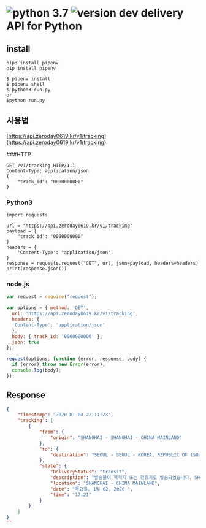 ![python 3.7](https://img.shields.io/badge/Python-3.7-blue.svg) ![version dev](https://img.shields.io/badge/version-dev-green.svg)
delivery API for Python
===================
## install
```
pip3 install pipenv
pip install pipenv
```
```
$ pipenv install
$ pipenv shell
$ python3 run.py
or
$python run.py
```

## 사용법
[https://api.zeroday0619.kr/v1/tracking](https://api.zeroday0619.kr/v1/tracking)

###HTTP
```http
GET /v1/tracking HTTP/1.1
Content-Type: application/json
{
	"track_id": "0000000000"
}
```
### Python3
```python3
import requests

url = "https://api.zeroday0619.kr/v1/tracking"
payload = {
	"track_id": "0000000000"
}
headers = {
    'Content-Type': "application/json",
}
response = requests.request("GET", url, json=payload, headers=headers)
print(response.json())
```
### node.js
```node.js
var request = require("request");

var options = { method: 'GET',
  url: 'https://api.zeroday0619.kr/v1/tracking',
  headers: {
  'Content-Type': 'application/json'
  },
  body: { track_id: '0000000000' },
  json: true 
};

request(options, function (error, response, body) {
  if (error) throw new Error(error);
  console.log(body);
});
```

## Response
```json
{
    "timestemp": "2020-01-04 22:11:23",
    "tracking": [
        {
            "from": {
                "origin": "SHANGHAI - SHANGHAI - CHINA MAINLAND"
            },
            "to": {
                "destination": "SEOUL - SEOUL - KOREA, REPUBLIC OF (SOUTH K.)"
            },
            "state": {
                "DeliveryStatus": "transit",
                "description": "발송물이 목적지 또는 경유지로 발송되었습니다. SHANGHAI - CHINA MAINLAND",
                "location": "SHANGHAI - CHINA MAINLAND",
                "date": "목요일, 1월 02, 2020 ",
                "time": "17:21"
            }
        }
    ]
}
``
